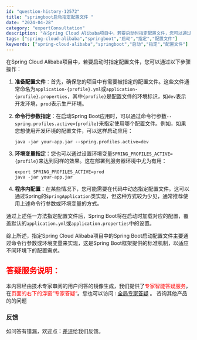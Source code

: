 ```yaml
---
id: "question-history-12572"
title: "springboot启动指定配置文件 "
date: "2024-04-28"
category: "expertConsultation"
description: "在Spring Cloud Alibaba项目中，若要启动时指定配置文件，您可以通过以下步骤操作：1. **准备配置文件**：首先，确保您的项目中有需要被指定的配置文件。这些文件通常命名为`application-profile.yml`或`application-profile.propertie"
tags: ["spring-cloud-alibaba","springboot","启动","指定","配置文件"]
keywords: ["spring-cloud-alibaba","springboot","启动","指定","配置文件"]
---
```


在Spring Cloud Alibaba项目中，若要启动时指定配置文件，您可以通过以下步骤操作：

1. **准备配置文件**：首先，确保您的项目中有需要被指定的配置文件。这些文件通常命名为`application-{profile}.yml`或`application-{profile}.properties`，其中`{profile}`是配置文件的环境标识，如`dev`表示开发环境，`prod`表示生产环境。

2. **命令行参数指定**：在启动Spring Boot应用时，可以通过命令行参数`--spring.profiles.active={profile}`来指定使用哪个配置文件。例如，如果您想使用开发环境的配置文件，可以这样启动应用：
   ```shell
   java -jar your-app.jar --spring.profiles.active=dev
   ```

3. **环境变量指定**：您也可以通过设置环境变量`SPRING_PROFILES_ACTIVE={profile}`来达到同样的效果。这在部署到服务器环境中尤为有用：
   ```shell
   export SPRING_PROFILES_ACTIVE=prod
   java -jar your-app.jar
   ```

4. **程序内配置**：在某些情况下，您可能需要在代码中动态指定配置文件。这可以通过Spring的`SpringApplication`类实现，但这种方式较为少见，通常推荐使用上述命令行参数或环境变量的方式。

通过上述任一方法指定配置文件后，Spring Boot将在启动时加载对应的配置，覆盖默认的`application.yml`或`application.properties`中的设置。

综上所述，指定Spring Cloud Alibaba项目中的Spring Boot启动配置文件主要通过命令行参数或环境变量来实现，这是Spring Boot框架提供的标准机制，以适应不同环境下的配置需求。
## <font color="#FF0000">答疑服务说明：</font> 

本内容经由技术专家审阅的用户问答的镜像生成，我们提供了<font color="#FF0000">专家智能答疑服务</font>，在<font color="#FF0000">页面的右下的浮窗”专家答疑“</font>。您也可以访问 : [全局专家答疑](https://opensource.alibaba.com/chatBot) 。 咨询其他产品的的问题

### 反馈
如问答有错漏，欢迎点：[差评](https://ai.nacos.io/user/feedbackByEnhancerGradePOJOID?enhancerGradePOJOId=12665)给我们反馈。
